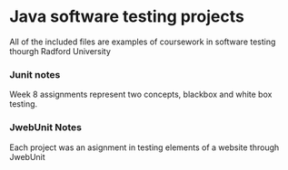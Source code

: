 # Java software testing projects

<p>All of the included files are examples of coursework in software testing thourgh Radford University</p>

<h3>Junit notes</h3>
<p>Week 8 assignments represent two concepts, blackbox and white box testing.</p>
<h3>JwebUnit Notes</h3>
<p>Each project was an asignment in testing elements of a website through JwebUnit</p>


